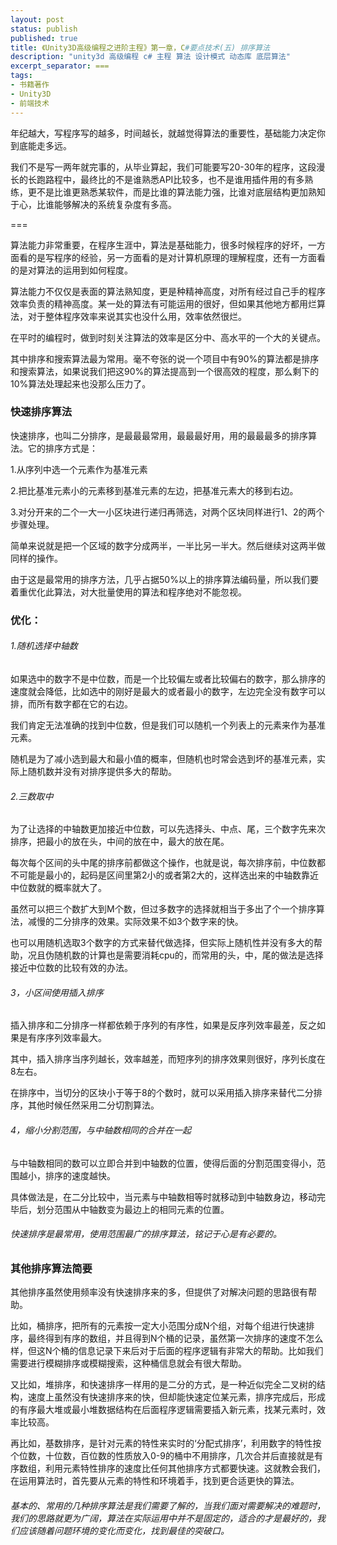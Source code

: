 ```yaml
---
layout: post
status: publish
published: true
title: 《Unity3D高级编程之进阶主程》第一章，C#要点技术(五) 排序算法
description: "unity3d 高级编程 c# 主程 算法 设计模式 动态库 底层算法"
excerpt_separator: ===
tags:
- 书籍著作
- Unity3D
- 前端技术
---
```


年纪越大，写程序写的越多，时间越长，就越觉得算法的重要性，基础能力决定你到底能走多远。

我们不是写一两年就完事的，从毕业算起，我们可能要写20-30年的程序，这段漫长的长跑路程中，最终比的不是谁熟悉API比较多，也不是谁用插件用的有多熟练，更不是比谁更熟悉某软件，而是比谁的算法能力强，比谁对底层结构更加熟知于心，比谁能够解决的系统复杂度有多高。

===

算法能力非常重要，在程序生涯中，算法是基础能力，很多时候程序的好坏，一方面看的是写程序的经验，另一方面看的是对计算机原理的理解程度，还有一方面看的是对算法的运用到如何程度。

算法能力不仅仅是表面的算法熟知度，更是种精神高度，对所有经过自己手的程序效率负责的精神高度。某一处的算法有可能运用的很好，但如果其他地方都用烂算法，对于整体程序效率来说其实也没什么用，效率依然很烂。

在平时的编程时，做到时刻关注算法的效率是区分中、高水平的一个大的关键点。

其中排序和搜索算法最为常用。毫不夸张的说一个项目中有90%的算法都是排序和搜索算法，如果说我们把这90%的算法提高到一个很高效的程度，那么剩下的10%算法处理起来也没那么压力了。

### 快速排序算法

快速排序，也叫二分排序，是最最最常用，最最最好用，用的最最最多的排序算法。它的排序方式是：

1.从序列中选一个元素作为基准元素

2.把比基准元素小的元素移到基准元素的左边，把基准元素大的移到右边。

3.对分开来的二个一大一小区块进行递归再筛选，对两个区块同样进行1、2的两个步骤处理。

简单来说就是把一个区域的数字分成两半，一半比另一半大。然后继续对这两半做同样的操作。

由于这是最常用的排序方法，几乎占据50%以上的排序算法编码量，所以我们要着重优化此算法，对大批量使用的算法和程序绝对不能忽视。

### 优化：

###### 1.随机选择中轴数

如果选中的数字不是中位数，而是一个比较偏左或者比较偏右的数字，那么排序的速度就会降低，比如选中的刚好是最大的或者最小的数字，左边完全没有数字可以排，而所有数字都在它的右边。

我们肯定无法准确的找到中位数，但是我们可以随机一个列表上的元素来作为基准元素。

随机是为了减小选到最大和最小值的概率，但随机也时常会选到坏的基准元素，实际上随机数并没有对排序提供多大的帮助。

###### 2.三数取中

为了让选择的中轴数更加接近中位数，可以先选择头、中点、尾，三个数字先来次排序，把最小的放在头，中间的放在中，最大的放在尾。

每次每个区间的头中尾的排序前都做这个操作，也就是说，每次排序前，中位数都不可能是最小的，起码是区间里第2小的或者第2大的，这样选出来的中轴数靠近中位数就的概率就大了。

虽然可以把三个数扩大到M个数，但过多数字的选择就相当于多出了个一个排序算法，减慢的二分排序的效果。实际效果不如3个数字来的快。

也可以用随机选取3个数字的方式来替代做选择，但实际上随机性并没有多大的帮助，况且伪随机数的计算也是需要消耗cpu的，而常用的头，中，尾的做法是选择接近中位数的比较有效的办法。

###### 3，小区间使用插入排序

插入排序和二分排序一样都依赖于序列的有序性，如果是反序列效率最差，反之如果是有序序列效率最大。

其中，插入排序当序列越长，效率越差，而短序列的排序效果则很好，序列长度在8左右。

在排序中，当切分的区块小于等于8的个数时，就可以采用插入排序来替代二分排序，其他时候任然采用二分切割算法。

###### 4，缩小分割范围，与中轴数相同的合并在一起

与中轴数相同的数可以立即合并到中轴数的位置，使得后面的分割范围变得小，范围越小，排序的速度越快。

具体做法是，在二分比较中，当元素与中轴数相等时就移动到中轴数身边，移动完毕后，划分范围从中轴数变为最边上的相同元素的位置。

###### 快速排序是最常用，使用范围最广的排序算法，铭记于心是有必要的。


### 其他排序算法简要

其他排序虽然使用频率没有快速排序来的多，但提供了对解决问题的思路很有帮助。

比如，桶排序，把所有的元素按一定大小范围分成N个组，对每个组进行快速排序，最终得到有序的数组，并且得到N个桶的记录，虽然第一次排序的速度不怎么样，但这N个桶的信息记录下来后对于后面的程序逻辑有非常大的帮助。比如我们需要进行模糊排序或模糊搜索，这种桶信息就会有很大帮助。

又比如，堆排序，和快速排序一样用的是二分的方式，是一种近似完全二叉树的结构，速度上虽然没有快速排序来的快，但却能快速定位某元素，排序完成后，形成的有序最大堆或最小堆数据结构在后面程序逻辑需要插入新元素，找某元素时，效率比较高。

再比如，基数排序，是针对元素的特性来实时的‘分配式排序’，利用数字的特性按个位数，十位数，百位数的性质放入0-9的桶中不用排序，几次合并后直接就是有序数组，利用元素特性排序的速度比任何其他排序方式都要快速。这就教会我们，在运用算法时，首先要从元素的特性和环境着手，找到更合适更快的算法。

###### 基本的、常用的几种排序算法是我们需要了解的，当我们面对需要解决的难题时，我们的思路就更为广阔，算法在实际运用中并不是固定的，适合的才是最好的，我们应该随着问题环境的变化而变化，找到最佳的突破口。



